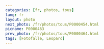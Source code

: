 ```yaml
---
categories: [fr, photos, tous]
lang: fr
layout: photo
next_photo: /fr/photos/tous/P0000454.html
picname: P0000463
prev_photo: /fr/photos/tous/P0000464.html
tags: [Fotofalle, Leopard]
---
```


